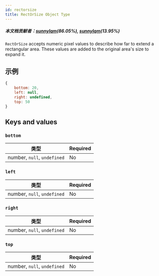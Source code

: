 ```yaml
---
id: rectorsize
title: RectOrSize Object Type
---
```


##### 本文档贡献者：[sunnylqm](https://github.com/search?q=sunnylqm&type=Users)(86.05%), [sunnylqm](https://github.com/search?q=sunnylqm&type=Users)(13.95%)

`RectOrSize` accepts numeric pixel values to describe how far to extend a rectangular area. These values are added to the original area's size to expand it.

## 示例

```js
{
    bottom: 20,
    left: null,
    right: undefined,
    top: 50
}
```

## Keys and values

### `bottom`

| 类型                        | Required |
| --------------------------- | -------- |
| number, `null`, `undefined` | No       |

### `left`

| 类型                        | Required |
| --------------------------- | -------- |
| number, `null`, `undefined` | No       |

### `right`

| 类型                        | Required |
| --------------------------- | -------- |
| number, `null`, `undefined` | No       |

### `top`

| 类型                        | Required |
| --------------------------- | -------- |
| number, `null`, `undefined` | No       |
